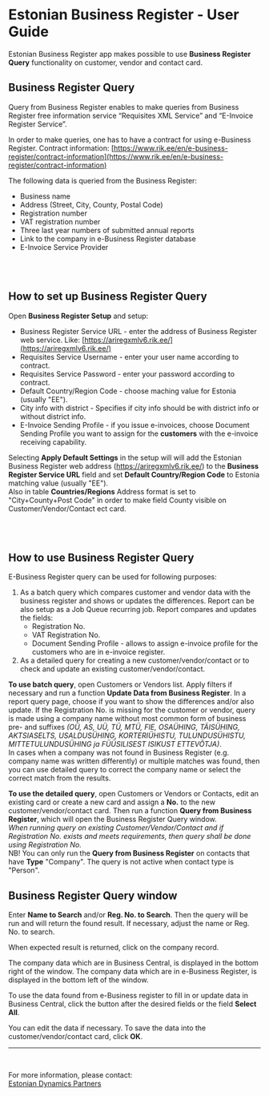 ---
---
# Estonian Business Register - User Guide
Estonian Business Register app makes possible to use **Business Register Query** functionality on customer, vendor and contact card.

## Business Register Query
Query from Business Register enables to make queries from Business Register free information service “Requisites XML Service” and “E-Invoice Register Service”. 

In order to make queries, one has to have a contract for using e-Business Register. Contract information:
[https://www.rik.ee/en/e-business-register/contract-information](https://www.rik.ee/en/e-business-register/contract-information)

The following data is queried from the Business Register:
* Business name
* Address (Street, City, County, Postal Code)
* Registration number
* VAT registration number
* Three last year numbers of submitted annual reports
* Link to the company in e-Business Register database
* E-Invoice Service Provider
 
<br>
<br>
 
## How to set up Business Register Query
Open **Business Register Setup** and setup:
* Business Register Service URL - enter the address of Business Register web service. Like: [https://ariregxmlv6.rik.ee/](https://ariregxmlv6.rik.ee/)  
* Requisites Service Username - enter your user name according to contract.  
* Requisites Service Password - enter your password according to contract.
* Default Country/Region Code - choose maching value for Estonia (usually "EE").
* City info with district - Specifies if city info should be with district info or without district info.
* E-Invoice Sending Profile - if you issue e-invoices, choose Document Sending Profile you want to assign for the **customers** with the e-invoice receiving capability.


Selecting **Apply Default Settings** in the setup will will add the Estonian Business Register web address (https://ariregxmlv6.rik.ee/) to the **Business Register Service URL** field and set **Default Country/Region Code** to Estonia matching value (usually "EE").  
Also in table **Countries/Regions** Address format is set to "City+County+Post Code" in order to make field County visible on Customer/Vendor/Contact ect card.  

<br>
<br>

## How to use Business Register Query
E-Business Register query can be used for following purposes:
1. As a batch query which compares customer and vendor data with the business register and shows or updates the differences. Report can be also setup as a Job Queue recurring job. Report compares and updates the fields: 
   * Registration No.
   * VAT Registration No.
   * Document Sending Profile - allows to assign e-invoice profile for the customers who are in e-invoice register.
2. As a detailed query for creating a new customer/vendor/contact or to check and update an existing customer/vendor/contact.
 
**To use batch query**, open Customers or Vendors list. Apply filters if necessary and run a function **Update Data from Business Register**. In a report query page, choose if you want to show the differences and/or also update.
If the Registration No. is missing for the customer or vendor, query is made using a company name without most common form of business pre- and suffixes _(OÜ, AS, UÜ, TÜ, MTÜ, FIE, OSAÜHING, TÄISÜHING, AKTSIASELTS, USALDUSÜHING, KORTERIÜHISTU, TULUNDUSÜHISTU, MITTETULUNDUSÜHING ja FÜÜSILISEST ISIKUST ETTEVÕTJA)_.  
In cases when a company was not found in Business Register (e.g. company name was written differently) or multiple matches was found, then you can use detailed query to correct the company name or select the correct match from the results.  

**To use the detailed query**, open Customers or Vendors or Contacts, edit an existing card or create a new card and assign a **No.** to the new customer/vendor/contact card.   Then run a function **Query from Business Register**, which will open the Business Register Query window.  
_When running query on existing Customer/Vendor/Contact and if Registration No. exists and meets requirements, then query shall be done using Registration No._  
NB! You can only run the **Query from Business Register** on contacts that have **Type** "Company". The query is not active when contact type is "Person".  

## Business Register Query window

Enter **Name to Search** and/or **Reg. No. to Search**. Then the query will be run and will return the found result. If necessary, adjust the name or Reg. No. to search. 

When expected result is returned, click on the company record.

The company data which are in Business Central, is displayed in the bottom right of the window. The company data which are in e-Business Register, is displayed in the bottom left of the window.

To use the data found from e-Business register to fill in or update data in Business Central, click the button after the desired fields or the field **Select All**.

You can edit the data if necessary. To save the data into the customer/vendor/contact card, click **OK**.

***

<br>


For more information, please contact:  
<a href="https://dynamicspartnersee.github.io/docs/en-us/contacts" target="_blank">Estonian Dynamics Partners</a>
